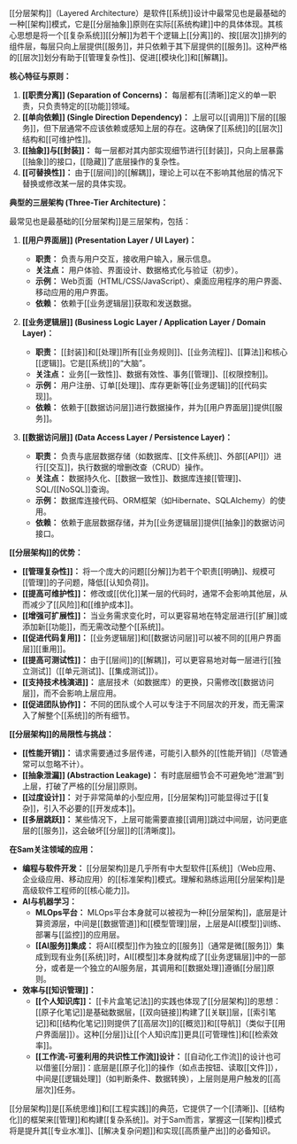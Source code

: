 [[分层架构]]（Layered Architecture）是软件[[系统]]设计中最常见也是最基础的一种[[架构]]模式，它是[[分层抽象]]原则在实际[[系统构建]]中的具体体现。其核心思想是将一个[[复杂系统]][[分解]]为若干个逻辑上[[分离]]的、按[[层次]]排列的组件层，每层只向上层提供[[服务]]，并只依赖于其下层提供的[[服务]]。这种严格的[[层次]]划分有助于[[管理复杂性]]、促进[[模块化]]和[[解耦]]。

**核心特征与原则：**

1.  **[[职责分离]] (Separation of Concerns)：** 每层都有[[清晰]]定义的单一职责，只负责特定的[[功能]]领域。
2.  **[[单向依赖]] (Single Direction Dependency)：** 上层可以[[调用]]下层的[[服务]]，但下层通常不应该依赖或感知上层的存在。这确保了[[系统]]的[[层次]]结构和[[可维护性]]。
3.  **[[抽象]]与[[封装]]：** 每一层都对其内部实现细节进行[[封装]]，只向上层暴露[[抽象]]的接口，[[隐藏]]了底层操作的复杂性。
4.  **[[可替换性]]：** 由于[[层间]]的[[解耦]]，理论上可以在不影响其他层的情况下替换或修改某一层的具体实现。

**典型的三层架构 (Three-Tier Architecture)：**

最常见也是最基础的[[分层架构]]是三层架构，包括：

1.  **[[用户界面层]] (Presentation Layer / UI Layer)：**
    *   **职责：** 负责与用户交互，接收用户输入，展示信息。
    *   **关注点：** 用户体验、界面设计、数据格式化与验证（初步）。
    *   **示例：** Web页面（HTML/CSS/JavaScript）、桌面应用程序的用户界面、移动应用的用户界面。
    *   **依赖：** 依赖于[[业务逻辑层]]获取和发送数据。

2.  **[[业务逻辑层]] (Business Logic Layer / Application Layer / Domain Layer)：**
    *   **职责：** [[封装]]和[[处理]]所有[[业务规则]]、[[业务流程]]、[[算法]]和核心[[逻辑]]。它是[[系统]]的“大脑”。
    *   **关注点：** 业务[[一致性]]、数据有效性、事务[[管理]]、[[权限控制]]。
    *   **示例：** 用户注册、订单[[处理]]、库存更新等[[业务逻辑]]的[[代码实现]]。
    *   **依赖：** 依赖于[[数据访问层]]进行数据操作，并为[[用户界面层]]提供[[服务]]。

3.  **[[数据访问层]] (Data Access Layer / Persistence Layer)：**
    *   **职责：** 负责与底层数据存储（如数据库、[[文件系统]]、外部[[API]]）进行[[交互]]，执行数据的增删改查（CRUD）操作。
    *   **关注点：** 数据持久化、[[数据一致性]]、数据库连接[[管理]]、SQL/[[NoSQL]]查询。
    *   **示例：** 数据库连接代码、ORM框架（如Hibernate、SQLAlchemy）的使用。
    *   **依赖：** 依赖于底层数据存储，并为[[业务逻辑层]]提供[[抽象]]的数据访问接口。

**[[分层架构]]的优势：**

*   **[[管理复杂性]]：** 将一个庞大的问题[[分解]]为若干个职责[[明确]]、规模可[[管理]]的子问题，降低[[认知负荷]]。
*   **[[提高可维护性]]：** 修改或[[优化]]某一层的代码时，通常不会影响其他层，从而减少了[[风险]]和[[维护成本]]。
*   **[[增强可扩展性]]：** 当业务需求变化时，可以更容易地在特定层进行[[扩展]]或添加新[[功能]]，而无需改动整个[[系统]]。
*   **[[促进代码复用]]：** [[业务逻辑层]]和[[数据访问层]]可以被不同的[[用户界面层]][[重用]]。
*   **[[提高可测试性]]：** 由于[[层间]]的[[解耦]]，可以更容易地对每一层进行[[独立测试]]（[[单元测试]]、[[集成测试]]）。
*   **[[支持技术栈演进]]：** 底层技术（如数据库）的更换，只需修改[[数据访问层]]，而不会影响上层应用。
*   **[[促进团队协作]]：** 不同的团队或个人可以专注于不同层次的开发，而无需深入了解整个[[系统]]的所有细节。

**[[分层架构]]的局限性与挑战：**

*   **[[性能开销]]：** 请求需要通过多层传递，可能引入额外的[[性能开销]]（尽管通常可以忽略不计）。
*   **[[抽象泄漏]] (Abstraction Leakage)：** 有时底层细节会不可避免地“泄漏”到上层，打破了严格的[[分层]]原则。
*   **[[过度设计]]：** 对于非常简单的小型应用，[[分层架构]]可能显得过于[[复杂]]，引入不必要的[[开发成本]]。
*   **[[多层跳跃]]：** 某些情况下，上层可能需要直接[[调用]]跳过中间层，访问更底层的[[服务]]，这会破坏[[分层]]的[[清晰度]]。

**在Sam关注领域的应用：**

*   **编程与软件开发：** [[分层架构]]是几乎所有中大型软件[[系统]]（Web应用、企业级应用、移动应用）的[[标准架构]]模式。理解和熟练运用[[分层架构]]是高级软件工程师的[[核心能力]]。
*   **AI与机器学习：**
    *   **MLOps平台：** MLOps平台本身就可以被视为一种[[分层架构]]，底层是计算资源层，中间是[[数据管道]]和[[模型管理]]层，上层是AI[[模型]]训练、部署与[[监控]]的应用层。
    *   **[[AI服务]]集成：** 将AI[[模型]]作为独立的[[服务]]（通常是微[[服务]]）集成到现有业务[[系统]]时，AI[[模型]]本身就构成了[[业务逻辑层]]中的一部分，或者是一个独立的AI服务层，其调用和[[数据处理]]遵循[[分层]]原则。
*   **效率与[[知识管理]]：**
    *   **[[个人知识库]]：** [[卡片盒笔记法]]的实践也体现了[[分层架构]]的思想：[[原子化笔记]]是基础数据层，[[双向链接]]构建了[[关联]]层，[[索引笔记]]和[[结构化笔记]]则提供了[[高层次]]的[[概览]]和[[导航]]（类似于[[用户界面层]]）。这种[[分层]]让[[个人知识库]]更具[[可管理性]]和[[检索效率]]。
    *   **[[工作流-可鉴利用的共识性工作流]]设计：** [[自动化工作流]]的设计也可以借鉴[[分层]]：底层是[[原子化]]的操作（如点击按钮、读取[[文件]]），中间是[[逻辑处理]]（如判断条件、数据转换），上层则是用户触发的[[高层次]]任务。

[[分层架构]]是[[系统思维]]和[[工程实践]]的典范，它提供了一个[[清晰]]、[[结构化]]的框架来[[管理]]和构建[[复杂系统]]。对于Sam而言，掌握这一[[架构]]模式将是提升其[[专业水准]]、[[解决复杂问题]]和实现[[高质量产出]]的必备知识。